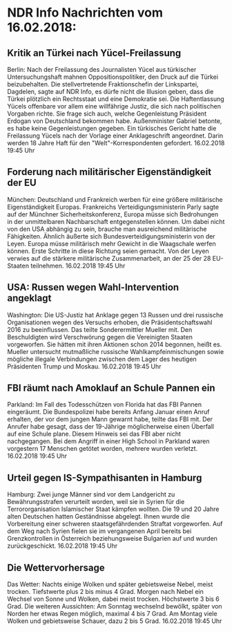 # NDR Info Nachrichten vom 16.02.2018:


## Kritik an Türkei nach Yücel-Freilassung
Berlin: Nach der Freilassung des Journalisten Yücel aus türkischer Untersuchungshaft mahnen Oppositionspolitiker, den Druck auf die Türkei beizubehalten. Die stellvertretende Fraktionschefin der Linkspartei, Dagdelen, sagte auf NDR Info, es dürfe nicht die Illusion geben, dass die Türkei plötzlich ein Rechtsstaat und eine Demokratie sei. Die Haftentlassung Yücels offenbare vor allem eine willfährige Justiz, die sich nach politischen Vorgaben richte. Sie frage sich auch, welche Gegenleistung Präsident Erdogan von Deutschland bekommen habe. Außenminister Gabriel betonte, es habe keine Gegenleistungen gegeben. Ein türkisches Gericht hatte die Freilassung Yücels nach der Vorlage einer Anklageschrift angeordnet. Darin werden 18 Jahre Haft für den "Welt"-Korrespondenten gefordert. 16.02.2018 19:45 Uhr 

## Forderung nach militärischer Eigenständigkeit der EU
München: 	Deutschland und Frankreich werben für eine größere militärische Eigenständigkeit Europas. Frankreichs Verteidigungsministerin Parly sagte auf der Münchner Sicherheitskonferenz, Europa müsse sich Bedrohungen in der unmittelbaren Nachbarschaft entgegenstellen können. Um dabei nicht von den USA abhängig zu sein, brauche man ausreichend militärische Fähigkeiten. Ähnlich äußerte sich Bundesverteidigungsministerin von der Leyen. Europa müsse militärisch mehr Gewicht in die Waagschale werfen können. Erste Schritte in diese Richtung seien gemacht. Von der Leyen verwies auf die stärkere militärische Zusammenarbeit, an der 25 der 28 EU-Staaten teilnehmen. 16.02.2018 19:45 Uhr 

## USA: Russen wegen Wahl-Intervention angeklagt
Washington: Die US-Justiz hat Anklage gegen 13 Russen und drei russische Organisationen wegen des Versuchs erhoben, die Präsidentschaftswahl 2016 zu beeinflussen. Das teilte Sonderermittler Mueller mit. Den Beschuldigten wird Verschwörung gegen die Vereinigten Staaten vorgeworfen. Sie hätten mit ihren Aktionen schon 2014 begonnen, heißt es. Mueller untersucht mutmaßliche russische Wahlkampfeinmischungen sowie mögliche illegale Verbindungen zwischen dem Lager des heutigen Präsidenten Trump und Moskau. 16.02.2018 19:45 Uhr 

## FBI räumt nach Amoklauf an Schule Pannen ein
Parkland: Im Fall des Todesschützen von Florida hat das FBI Pannen eingeräumt. Die Bundespolizei habe bereits Anfang Januar einen Anruf erhalten, der vor dem jungen Mann gewarnt habe, teilte das FBI mit. Der Anrufer habe gesagt, dass der 19-Jährige möglicherweise einen Überfall auf eine Schule plane. Diesem Hinweis sei das FBI aber nicht nachgegangen. Bei dem Angriff in einer High School in Parkland waren vorgestern 17 Menschen getötet worden, mehrere wurden verletzt. 16.02.2018 19:45 Uhr 

## Urteil gegen IS-Sympathisanten in Hamburg
Hamburg: Zwei junge Männer sind vor dem Landgericht zu Bewährungsstrafen verurteilt worden, weil sie in Syrien für die Terrororganisation Islamischer Staat kämpfen wollten. Die 19 und 20 Jahre alten Deutschen hatten Geständnisse abgelegt. Ihnen wurde die Vorbereitung einer schweren staatsgefährdenden Straftat vorgeworfen. Auf dem Weg nach Syrien fielen sie im vergangenen April bereits bei Grenzkontrollen in Österreich beziehungsweise Bulgarien auf und wurden zurückgeschickt. 16.02.2018 19:45 Uhr 

## Die Wettervorhersage
Das Wetter:
Nachts einige Wolken und später gebietsweise Nebel, meist trocken. Tiefstwerte plus 2 bis minus 4 Grad. Morgen nach Nebel ein Wechsel von Sonne und Wolken, dabei meist trocken. Höchstwerte 3 bis 6 Grad. Die weiteren Aussichten: Am Sonntag wechselnd bewölkt, später von Norden her etwas Regen möglich, maximal 4 bis 7 Grad. Am Montag viele Wolken und gebietsweise Schauer, dazu 2 bis 5 Grad. 16.02.2018 19:45 Uhr 

